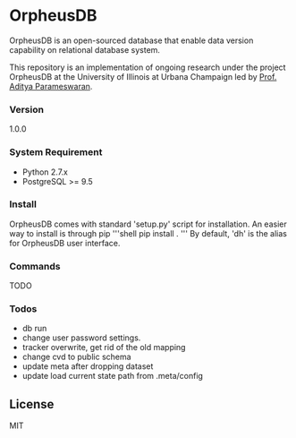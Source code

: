 # OrpheusDB

OrpheusDB is an open-sourced database that enable data version capability on relational database system.

This repository is an implementation of ongoing research under the project OrpheusDB at the University of Illinois at Urbana Champaign led by [Prof. Aditya Parameswaran][prof].

### Version
1.0.0

### System Requirement
* Python 2.7.x
* PostgreSQL >= 9.5

### Install
OrpheusDB comes with standard 'setup.py' script for installation. An easier way to install is through pip
'''shell
pip install .
'''
By default, 'dh' is the alias for OrpheusDB user interface.

### Commands
TODO

### Todos
 - db run
 - change user password settings. 
 - tracker overwrite, get rid of the old mapping
 - change cvd to public schema
 - update meta after dropping dataset
 - update load current state path from .meta/config
 
License
----

MIT

[//]: # (These are reference links used in the body of this note and get stripped out when the markdown processor does its job. There is no need to format nicely because it shouldn't be seen. Thanks SO - http://stackoverflow.com/questions/4823468/store-comments-in-markdown-syntax)

   [prof]: http://web.engr.illinois.edu/~adityagp/#

